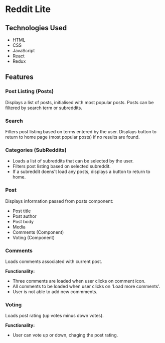 # Reddit Lite

## Technologies Used

- HTML
- CSS
- JavaScript
- React
- Redux


## Features


### Post Listing (Posts)

Displays a list of posts, initialised with most popular posts. Posts can be filtered by search term or subreddits.


### Search

Filters post listing based on terms entered by the user.
Displays button to return to home page (most popular posts) if no results are found.

### Categories (SubReddits)

- Loads a list of subreddits that can be selected by the user. 
- Filters post listing based on selected subreddit.
- If a subreddit doens't load any posts, displays a button to return to home.


### Post

Displays information passed from posts component:
- Post title
- Post author
- Post body
- Media
- Comments (Component)
- Voting (Component)


### Comments 

Loads comments associated with current post. 

**Functionality:**
- Three comments are loaded when user clicks on comment icon.
- All comments to be loaded when user clicks on 'Load more comments'.
- User is not able to add new commments.


### Voting

Loads post rating (up votes minus down votes).

**Functionality:**

- User can vote up or down, chaging the post rating.


